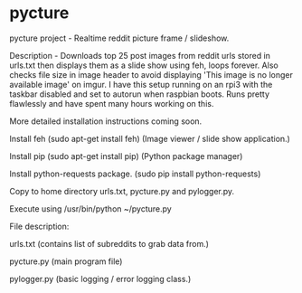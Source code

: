 # pycture
pycture project - Realtime reddit picture frame / slideshow.


Description - Downloads top 25 post images from reddit urls stored in urls.txt then displays them as a slide show using feh, loops forever. Also checks file size in image header to avoid displaying 'This image is no longer available image' on imgur. I have this setup running on an rpi3 with the taskbar disabled and set to autorun when raspbian boots. Runs pretty flawlessly and have spent many hours working on this.

More detailed installation instructions coming soon.

Install feh (sudo apt-get install feh) (Image viewer / slide show application.)

Install pip (sudo apt-get install pip) (Python package manager)

Install python-requests package. (sudo pip install python-requests)

Copy to home directory urls.txt, pycture.py and pylogger.py.

Execute using /usr/bin/python ~/pycture.py

File description:

urls.txt (contains list of subreddits to grab data from.)

pycture.py (main program file)

pylogger.py (basic logging / error logging class.)

